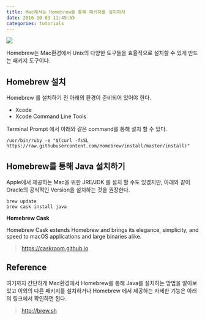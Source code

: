 ```yaml
---
title: Mac에서는 Homebrew를 통해 패키지를 설치하자
date: 2016-10-03 11:49:55
categories: tutorials
---
```


<img src='http://marketing.yogiyo.co.kr.s3.amazonaws.com/newsletter/test/%EA%B0%9C%EB%B0%9C%EC%9E%90%EC%9A%A9.jpg' />

Homebrew는 Mac환경에서 Unix의 다양한 도구들을 효율적으로 설치할 수 있게 만드는 패키지 도구이다.

## Homebrew 설치

Homebrew 를 설치하기 전 아래의 환경이 준비되어 있어야 한다.

- Xcode
- Xcode Command Line Tools

Terminal Prompt 에서 아래와 같은 command를 통해 설치 할 수 있다.

````
/usr/bin/ruby -e "$(curl -fsSL https://raw.githubusercontent.com/Homebrew/install/master/install)"
````

## Homebrew를 통해 Java 설치하기

Apple에서 제공하는 Mac을 위한 JRE/JDK 를 설치 할 수도 있겠지만, 아래와 같이 Oracle의 공식적인 Version을 설치하는 것을 권장한다.

```
brew update
brew cask install java
```

**Homebrew Cask**

Homebrew Cask extends Homebrew and brings its elegance, simplicity, and speed to macOS applications and large binaries alike.
> https://caskroom.github.io

## Reference

여기까지 간단하게 Mac환경에서 Homebrew를 통해 Java를 설치하는 방법을 알아보았고 이외의 다른 패키지를 설치하거나 Homebrew 에서 제공하는 자세한 기능은 아래의 링크에서 확인하면 된다.
> http://brew.sh
